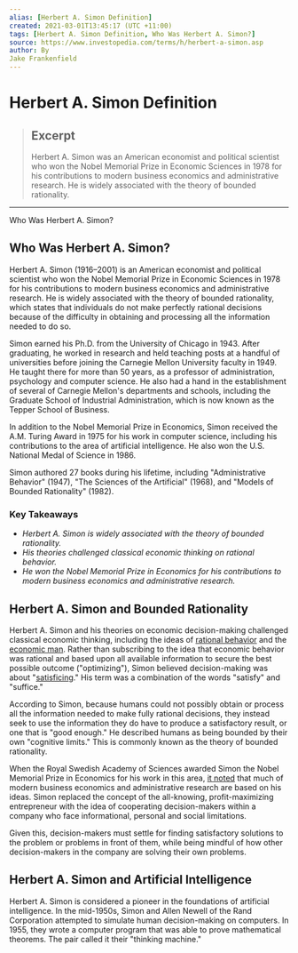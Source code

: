 ```yaml
---
alias: [Herbert A. Simon Definition]
created: 2021-03-01T13:45:17 (UTC +11:00)
tags: [Herbert A. Simon Definition, Who Was Herbert A. Simon?]
source: https://www.investopedia.com/terms/h/herbert-a-simon.asp
author: By
Jake Frankenfield
---
```


# Herbert A. Simon Definition

> ## Excerpt
> Herbert A. Simon was an American economist and political scientist who won the Nobel Memorial Prize in Economic Sciences in 1978 for his contributions to modern business economics and administrative research. He is widely associated with the theory of bounded rationality.

---

Who Was Herbert A. Simon?
## Who Was Herbert A. Simon?

Herbert A. Simon (1916–2001) is an American economist and political scientist who won the Nobel Memorial Prize in Economic Sciences in 1978 for his contributions to modern business economics and administrative research. He is widely associated with the theory of bounded rationality, which states that individuals do not make perfectly rational decisions because of the difficulty in obtaining and processing all the information needed to do so.

Simon earned his Ph.D. from the University of Chicago in 1943. After graduating, he worked in research and held teaching posts at a handful of universities before joining the Carnegie Mellon University faculty in 1949. He taught there for more than 50 years, as a professor of administration, psychology and computer science. He also had a hand in the establishment of several of Carnegie Mellon's departments and schools, including the Graduate School of Industrial Administration, which is now known as the Tepper School of Business.

In addition to the Nobel Memorial Prize in Economics, Simon received the A.M. Turing Award in 1975 for his work in computer science, including his contributions to the area of artificial intelligence. He also won the U.S. National Medal of Science in 1986.

Simon authored 27 books during his lifetime, including "Administrative Behavior" (1947), "The Sciences of the Artificial" (1968), and "Models of Bounded Rationality" (1982).

### Key Takeaways

-   _Herbert A. Simon is widely associated with the theory of bounded rationality._
-   _His theories challenged classical economic thinking on rational behavior._
-   _He won the Nobel Memorial Prize in Economics for his contributions to modern business economics and administrative research._

## Herbert A. Simon and Bounded Rationality

Herbert A. Simon and his theories on economic decision-making challenged classical economic thinking, including the ideas of [rational behavior](https://www.investopedia.com/terms/r/rational-behavior.asp) and the [economic man](https://www.investopedia.com/terms/e/economic-man.asp). Rather than subscribing to the idea that economic behavior was rational and based upon all available information to secure the best possible outcome ("optimizing"), Simon believed decision-making was about "[satisficing](https://www.investopedia.com/terms/s/satisficing.asp)." His term was a combination of the words "satisfy" and "suffice."

According to Simon, because humans could not possibly obtain or process all the information needed to make fully rational decisions, they instead seek to use the information they do have to produce a satisfactory result, or one that is "good enough." He described humans as being bounded by their own "cognitive limits." This is commonly known as the theory of bounded rationality.

When the Royal Swedish Academy of Sciences awarded Simon the Nobel Memorial Prize in Economics for his work in this area, [it noted](https://www.nobelprize.org/prizes/economic-sciences/1978/press-release/) that much of modern business economics and administrative research are based on his ideas. Simon replaced the concept of the all-knowing, profit-maximizing entrepreneur with the idea of cooperating decision-makers within a company who face informational, personal and social limitations.

Given this, decision-makers must settle for finding satisfactory solutions to the problem or problems in front of them, while being mindful of how other decision-makers in the company are solving their own problems.

## Herbert A. Simon and Artificial Intelligence

Herbert A. Simon is considered a pioneer in the foundations of artificial intelligence. In the mid-1950s, Simon and Allen Newell of the Rand Corporation attempted to simulate human decision-making on computers. In 1955, they wrote a computer program that was able to prove mathematical theorems. The pair called it their "thinking machine."
